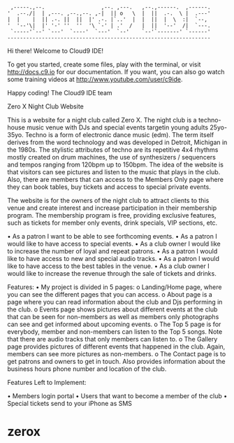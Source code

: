 
     ,-----.,--.                  ,--. ,---.   ,--.,------.  ,------.
    '  .--./|  | ,---. ,--.,--. ,-|  || o   \  |  ||  .-.  \ |  .---'
    |  |    |  || .-. ||  ||  |' .-. |`..'  |  |  ||  |  \  :|  `--, 
    '  '--'\|  |' '-' ''  ''  '\ `-' | .'  /   |  ||  '--'  /|  `---.
     `-----'`--' `---'  `----'  `---'  `--'    `--'`-------' `------'
    ----------------------------------------------------------------- 


Hi there! Welcome to Cloud9 IDE!

To get you started, create some files, play with the terminal,
or visit http://docs.c9.io for our documentation.
If you want, you can also go watch some training videos at
http://www.youtube.com/user/c9ide.

Happy coding!
The Cloud9 IDE team



Zero X Night Club Website


This is a website for a night club called Zero X. The night club is a techno-house music venue with DJs and special events targetin young adults 25yo-35yo. Techno is a form of electronic dance music (edm). The term itself derives from the word technology and was developed in Detroit, Michigan in the 1980s. The stylistic attributes of techno are its repetitive 4x4 rhythms mostly created on drum machines, the use of synthesizers / sequencers and tempos ranging from 120bpm up to 150bpm. The idea of the website is that visitors can see pictures and listen to the music that plays in the club. Also, there are members that can access to the Members Only page where they can book tables, buy tickets and access to special private events.

The website is for the owners of the night club to attract clients to this venue and create interest and increase participation in their membership program. The membership program is free, providing exclusive features, such as tickets for member only events, drink specials, VIP sections, etc.

•	As a patron I want to be able to see forthcoming events.
•	As a patron I would like to have access to special events.
•	As a club owner I would like to increase the number of loyal and repeat patrons.
•	As a patron I would like to have access to new and special audio tracks.
•	As a patron I would like to have access to the best tables in the venue.
•	As a club owner I would like to increase the revenue through the sale of tickets and drinks.

Features:
•	My project is divided in 5 pages:
o	Landing/Home page, where you can see the different pages that you can access.
o	About page is a page where you can read information about the club and Djs performing in the club.
o	Events page shows pictures about different events at the club that can be seen for non-members as well as members only photographs can see and get informed about upcoming events.
o	The Top 5 page is for everybody, member and non-members can listen to the Top 5 songs. Note that there are audio tracks that only members can listen to.
o	The Gallery page provides pictures of different events that happened in the club. Again, members can see more pictures as non-members.
o	The Contact page is to get patrons and owners to get in touch. Also provides information about the business hours phone number and location of the club.

Features Left to Implement:

•	Members login portal
•	Users that want to become a member of the club
•	Special tickets send to your iPhone as SMS
# zerox
